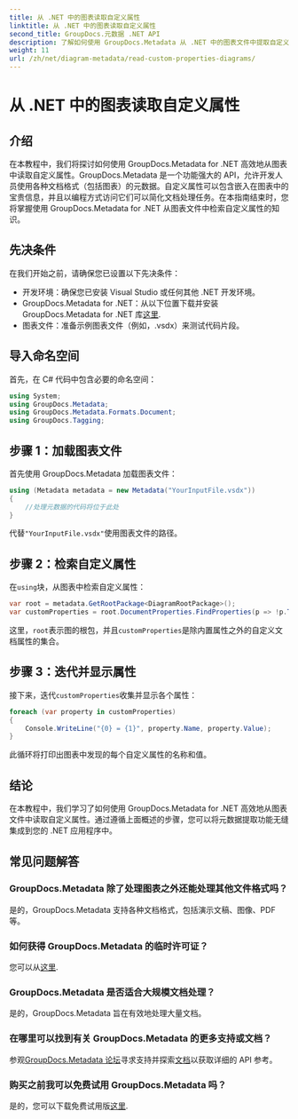 ```yaml
---
title: 从 .NET 中的图表读取自定义属性
linktitle: 从 .NET 中的图表读取自定义属性
second_title: GroupDocs.元数据 .NET API
description: 了解如何使用 GroupDocs.Metadata 从 .NET 中的图表文件中提取自定义属性。为开发人员提供简单的分步指南。
weight: 11
url: /zh/net/diagram-metadata/read-custom-properties-diagrams/
---
```


# 从 .NET 中的图表读取自定义属性

## 介绍
在本教程中，我们将探讨如何使用 GroupDocs.Metadata for .NET 高效地从图表中读取自定义属性。GroupDocs.Metadata 是一个功能强大的 API，允许开发人员使用各种文档格式（包括图表）的元数据。自定义属性可以包含嵌入在图表中的宝贵信息，并且以编程方式访问它们可以简化文档处理任务。在本指南结束时，您将掌握使用 GroupDocs.Metadata for .NET 从图表文件中检索自定义属性的知识。
## 先决条件
在我们开始之前，请确保您已设置以下先决条件：
- 开发环境：确保您已安装 Visual Studio 或任何其他 .NET 开发环境。
-  GroupDocs.Metadata for .NET：从以下位置下载并安装 GroupDocs.Metadata for .NET 库[这里](https://releases.groupdocs.com/metadata/net/).
- 图表文件：准备示例图表文件（例如，.vsdx）来测试代码片段。

## 导入命名空间
首先，在 C# 代码中包含必要的命名空间：
```csharp
using System;
using GroupDocs.Metadata;
using GroupDocs.Metadata.Formats.Document;
using GroupDocs.Tagging;
```
## 步骤 1：加载图表文件
首先使用 GroupDocs.Metadata 加载图表文件：
```csharp
using (Metadata metadata = new Metadata("YourInputFile.vsdx"))
{
    //处理元数据的代码将位于此处
}
```
代替`"YourInputFile.vsdx"`使用图表文件的路径。
## 步骤 2：检索自定义属性
在`using`块，从图表中检索自定义属性：
```csharp
var root = metadata.GetRootPackage<DiagramRootPackage>();
var customProperties = root.DocumentProperties.FindProperties(p => !p.Tags.Contains(Tags.Document.BuiltIn));
```
这里，`root`表示图的根包，并且`customProperties`是除内置属性之外的自定义文档属性的集合。
## 步骤 3：迭代并显示属性
接下来，迭代`customProperties`收集并显示各个属性：
```csharp
foreach (var property in customProperties)
{
    Console.WriteLine("{0} = {1}", property.Name, property.Value);
}
```
此循环将打印出图表中发现的每个自定义属性的名称和值。

## 结论
在本教程中，我们学习了如何使用 GroupDocs.Metadata for .NET 高效地从图表文件中读取自定义属性。通过遵循上面概述的步骤，您可以将元数据提取功能无缝集成到您的 .NET 应用程序中。

## 常见问题解答
### GroupDocs.Metadata 除了处理图表之外还能处理其他文件格式吗？
是的，GroupDocs.Metadata 支持各种文档格式，包括演示文稿、图像、PDF 等。
### 如何获得 GroupDocs.Metadata 的临时许可证？
您可以从[这里](https://purchase.groupdocs.com/temporary-license/).
### GroupDocs.Metadata 是否适合大规模文档处理？
是的，GroupDocs.Metadata 旨在有效地处理大量文档。
### 在哪里可以找到有关 GroupDocs.Metadata 的更多支持或文档？
参观[GroupDocs.Metadata 论坛](https://forum.groupdocs.com/c/metadata/14)寻求支持并探索[文档](https://tutorials.groupdocs.com/metadata/net/)以获取详细的 API 参考。
### 购买之前我可以免费试用 GroupDocs.Metadata 吗？
是的，您可以下载免费试用版[这里](https://releases.groupdocs.com/).